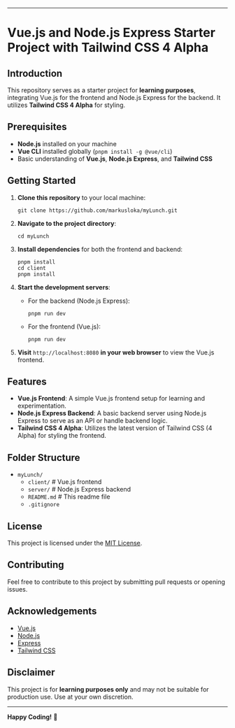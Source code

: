 
---

# Vue.js and Node.js Express Starter Project with Tailwind CSS 4 Alpha

## Introduction
This repository serves as a starter project for **learning purposes**, integrating Vue.js for the frontend and Node.js Express for the backend. It utilizes **Tailwind CSS 4 Alpha** for styling.

## Prerequisites
- **Node.js** installed on your machine
- **Vue CLI** installed globally (`pnpm install -g @vue/cli`)
- Basic understanding of **Vue.js**, **Node.js Express**, and **Tailwind CSS**

## Getting Started
1. **Clone this repository** to your local machine:
   ```shell
   git clone https://github.com/markusloka/myLunch.git
   ```

2. **Navigate to the project directory**:
   ```shell
   cd myLunch
   ```

3. **Install dependencies** for both the frontend and backend:
   ```shell
   pnpm install
   cd client
   pnpm install
   ```

4. **Start the development servers**:
   - For the backend (Node.js Express):
     ```shell
     pnpm run dev
     ```
   - For the frontend (Vue.js):
     ```shell
     pnpm run dev
     ```

5. **Visit** `http://localhost:8080` **in your web browser** to view the Vue.js frontend.

## Features
- **Vue.js Frontend**: A simple Vue.js frontend setup for learning and experimentation.
- **Node.js Express Backend**: A basic backend server using Node.js Express to serve as an API or handle backend logic.
- **Tailwind CSS 4 Alpha**: Utilizes the latest version of Tailwind CSS (4 Alpha) for styling the frontend.

## Folder Structure
- `myLunch/`
  - `client/`                 # Vue.js frontend
  - `server/`                 # Node.js Express backend
  - `README.md`               # This readme file
  - `.gitignore`

## License
This project is licensed under the [MIT License](LICENSE).

## Contributing
Feel free to contribute to this project by submitting pull requests or opening issues.

## Acknowledgements
- [Vue.js](https://vuejs.org/)
- [Node.js](https://nodejs.org/)
- [Express](https://expressjs.com/)
- [Tailwind CSS](https://tailwindcss.com/)

## Disclaimer
This project is for **learning purposes only** and may not be suitable for production use. Use at your own discretion.

---

**Happy Coding!** 🚀
